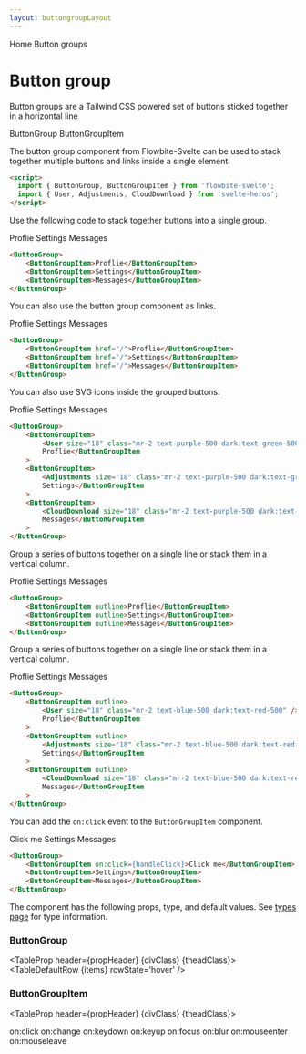 ```yaml
---
layout: buttongroupLayout
---
```


<script>
  import { Htwo, ExampleDiv, GitHubSource, CompoDescription, TableProp, TableDefaultRow} from '../utils'
  import {ButtonGroup, ButtonGroupItem, Breadcrumb, BreadcrumbItem, Badge } from '$lib'
	import { Home, User, Adjustments, CloudDownload } from 'svelte-heros';
	
  import componentProps from '../props/ButtonGroup.json'
  import componentProps2 from '../props/ButtonGroupItem.json'
  // Props table
  let items = componentProps.props
  let items2 = componentProps2.props
	let propHeader = ['Name', 'Type', 'Default']
	
	let divClass='w-full relative overflow-x-auto shadow-md sm:rounded-lg py-4'
let theadClass ='text-xs text-gray-700 uppercase bg-gray-50 dark:bg-gray-700 dark:text-white'

  let crumbs = [
    {
      label:'Home',
      href:'/'
    },
    {
      label:'Button groups',
      href:'/button-groups/'
    }
  ]
	const handleClick = ()=> {
		alert('Clicked')
	}
</script>

<Breadcrumb>
  <BreadcrumbItem href="/" icon={Home} variation="solid">Home</BreadcrumbItem>
  <BreadcrumbItem>Button groups</BreadcrumbItem>
</Breadcrumb>

<h1 class="text-3xl w-full dark:text-white pt-8 pb-4">Button group</h1>

<CompoDescription>Button groups are a Tailwind CSS powered set of buttons sticked together in a horizontal line</CompoDescription>

<ExampleDiv>
<GitHubSource href="buttongroups/ButtonGroup.svelte">ButtonGroup</GitHubSource>
<GitHubSource href="buttongroups/ButtonGroupItem.svelte">ButtonGroupItem</GitHubSource>
</ExampleDiv>

The button group component from Flowbite-Svelte can be used to stack together multiple buttons and links inside a single element.

<Htwo label="Setup" />

```html
<script>
  import { ButtonGroup, ButtonGroupItem } from 'flowbite-svelte';
  import { User, Adjustments, CloudDownload } from 'svelte-heros';
</script>
```

<Htwo label="Default" />

Use the following code to stack together buttons into a single group.

<ExampleDiv>
<ButtonGroup>
	<ButtonGroupItem>Proflie</ButtonGroupItem>
	<ButtonGroupItem>Settings</ButtonGroupItem>
	<ButtonGroupItem>Messages</ButtonGroupItem>
</ButtonGroup>
</ExampleDiv>


```html
<ButtonGroup>
	<ButtonGroupItem>Proflie</ButtonGroupItem>
	<ButtonGroupItem>Settings</ButtonGroupItem>
	<ButtonGroupItem>Messages</ButtonGroupItem>
</ButtonGroup>
```

<Htwo label="Button group as links" />

You can also use the button group component as links.

<ExampleDiv>
<ButtonGroup>
	<ButtonGroupItem href="/">Proflie</ButtonGroupItem>
	<ButtonGroupItem href="/">Settings</ButtonGroupItem>
	<ButtonGroupItem href="/">Messages</ButtonGroupItem>
</ButtonGroup>
</ExampleDiv>

```html
<ButtonGroup>
	<ButtonGroupItem href="/">Proflie</ButtonGroupItem>
	<ButtonGroupItem href="/">Settings</ButtonGroupItem>
	<ButtonGroupItem href="/">Messages</ButtonGroupItem>
</ButtonGroup>
```

<Htwo label="Group buttons with icons" />

You can also use SVG icons inside the grouped buttons.

<ExampleDiv>
<ButtonGroup>
	<ButtonGroupItem>
		<User size="18" class="mr-2 text-purple-500 dark:text-green-500" />
		Proflie</ButtonGroupItem
	>
	<ButtonGroupItem>
		<Adjustments size="18" class="mr-2 text-purple-500 dark:text-green-500" />
		Settings</ButtonGroupItem
	>
	<ButtonGroupItem>
		<CloudDownload size="18" class="mr-2 text-purple-500 dark:text-green-500" />
		Messages</ButtonGroupItem
	>
</ButtonGroup>
</ExampleDiv>


```html
<ButtonGroup>
	<ButtonGroupItem>
		<User size="18" class="mr-2 text-purple-500 dark:text-green-500" />
		Proflie</ButtonGroupItem
	>
	<ButtonGroupItem>
		<Adjustments size="18" class="mr-2 text-purple-500 dark:text-green-500" />
		Settings</ButtonGroupItem
	>
	<ButtonGroupItem>
		<CloudDownload size="18" class="mr-2 text-purple-500 dark:text-green-500" />
		Messages</ButtonGroupItem
	>
</ButtonGroup>
```

<Htwo label="Outline" />

Group a series of buttons together on a single line or stack them in a vertical column.

<ExampleDiv>
<ButtonGroup>
	<ButtonGroupItem outline>Proflie</ButtonGroupItem>
	<ButtonGroupItem outline>Settings</ButtonGroupItem>
	<ButtonGroupItem outline>Messages</ButtonGroupItem>
</ButtonGroup>
</ExampleDiv>

```html
<ButtonGroup>
	<ButtonGroupItem outline>Proflie</ButtonGroupItem>
	<ButtonGroupItem outline>Settings</ButtonGroupItem>
	<ButtonGroupItem outline>Messages</ButtonGroupItem>
</ButtonGroup>
```

<Htwo label="Outline with icon" />

Group a series of buttons together on a single line or stack them in a vertical column.

<ExampleDiv>
<ButtonGroup>
	<ButtonGroupItem outline>
		<User size="18" class="mr-2 text-blue-500 dark:text-red-500" />
		Proflie</ButtonGroupItem
	>
	<ButtonGroupItem outline>
		<Adjustments size="18" class="mr-2 text-blue-500 dark:text-red-500" />
		Settings</ButtonGroupItem
	>
	<ButtonGroupItem outline>
		<CloudDownload size="18" class="mr-2 text-blue-500 dark:text-red-500" />
		Messages</ButtonGroupItem
	>
</ButtonGroup>
</ExampleDiv>

```html
<ButtonGroup>
	<ButtonGroupItem outline>
		<User size="18" class="mr-2 text-blue-500 dark:text-red-500" />
		Proflie</ButtonGroupItem
	>
	<ButtonGroupItem outline>
		<Adjustments size="18" class="mr-2 text-blue-500 dark:text-red-500" />
		Settings</ButtonGroupItem
	>
	<ButtonGroupItem outline>
		<CloudDownload size="18" class="mr-2 text-blue-500 dark:text-red-500" />
		Messages</ButtonGroupItem
	>
</ButtonGroup>
```
<Htwo label="Events" />

You can add the `on:click` event to the `ButtonGroupItem` component.

<ExampleDiv>
<ButtonGroup>
	<ButtonGroupItem on:click={handleClick}>Click me</ButtonGroupItem>
	<ButtonGroupItem>Settings</ButtonGroupItem>
	<ButtonGroupItem>Messages</ButtonGroupItem>
</ButtonGroup>
</ExampleDiv>

```html
<ButtonGroup>
	<ButtonGroupItem on:click={handleClick}>Click me</ButtonGroupItem>
	<ButtonGroupItem>Settings</ButtonGroupItem>
	<ButtonGroupItem>Messages</ButtonGroupItem>
</ButtonGroup>
```

<Htwo label="Props" />

The component has the following props, type, and default values. See <a href="/pages/types">types page</a> for type information.

<h3>ButtonGroup</h3>

<TableProp header={propHeader} {divClass} {theadClass}>
  <TableDefaultRow {items} rowState='hover' />
</TableProp>

<h3>ButtonGroupItem</h3>

<TableProp header={propHeader} {divClass} {theadClass}>
  <TableDefaultRow items={items2} rowState='hover' />
</TableProp>


<Htwo label="Forwarded Events" />

<div class="flex flex-wrap gap-2">
<Badge large={true}>on:click</Badge>
<Badge large={true}>on:change</Badge>
<Badge large={true}>on:keydown</Badge>
<Badge large={true}>on:keyup</Badge>
<Badge large={true}>on:focus</Badge>
<Badge large={true}>on:blur</Badge>
<Badge large={true}>on:mouseenter</Badge>
<Badge large={true}>on:mouseleave</Badge>
</div>